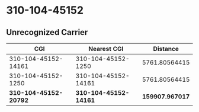 # 310-104-45152
## Unrecognized Carrier


| CGI | Nearest CGI | Distance |
|-----|-------------|----------|
| 310-104-45152-14161 | 310-104-45152-1250 | 5761.80564415 |
| 310-104-45152-1250 | 310-104-45152-14161 | 5761.80564415 |
| **310-104-45152-20792** | **310-104-45152-14161** | **159907.967017** |
